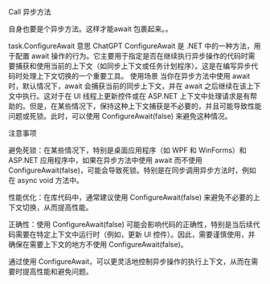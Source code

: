 Call  异步方法

自身也要是个异步方法。这样才能await 包裹起来。。

task.ConfigureAwait 意思
ChatGPT
ConfigureAwait 是 .NET 中的一种方法，用于配置 await 操作的行为。它主要用于指定是否在继续执行异步操作的代码时需要捕获和使用当前的上下文（如同步上下文或任务计划程序）。这是在编写异步代码时处理上下文切换的一个重要工具。
使用场景
当你在异步方法中使用 await 时，默认情况下，await 会捕获当前的同步上下文，并在 await 之后继续在该上下文中执行。这对于在 UI 线程上更新控件或在 ASP.NET 上下文中处理请求是有帮助的。但是，在某些情况下，保持这种上下文捕获是不必要的，并且可能导致性能问题或死锁。此时，可以使用 ConfigureAwait(false) 来避免这种情况。

注意事项

避免死锁：在某些情况下，特别是桌面应用程序（如 WPF 和 WinForms）和 ASP.NET 应用程序中，如果在异步方法中使用 await 而不使用 ConfigureAwait(false)，可能会导致死锁。特别是在同步调用异步方法时，例如在 async void 方法中。


性能优化：在库代码中，通常建议使用 ConfigureAwait(false) 来避免不必要的上下文切换，从而提高性能。


正确性：使用 ConfigureAwait(false) 可能会影响代码的正确性，特别是当后续代码需要在特定上下文中运行时（例如，更新 UI 控件）。因此，需要谨慎使用，并确保在需要上下文的地方不使用 ConfigureAwait(false)。

通过使用 ConfigureAwait，可以更灵活地控制异步操作的执行上下文，从而在需要时提高性能和避免问题。


